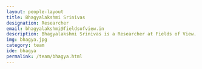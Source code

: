 ```yaml
---
layout: people-layout
title: Bhagyalakshmi Srinivas
designation: Researcher
email: bhagyalakshmi@fieldsofview.in
description: Bhagyalakshmi Srinivas is a Researcher at Fields of View. In the past she was a Field Surveyor, and she digitised maps. She is currently analysing, cleaning and collating data about slums and she has administrative duties. She is interested in learning new skills and working towards improving the conditions for the urban poor. She spends her free time playing with two naughty kids and teaching them.
img: bhagya.jpg
category: team
ide: bhagya
permalink: /team/bhagya.html
---
```

